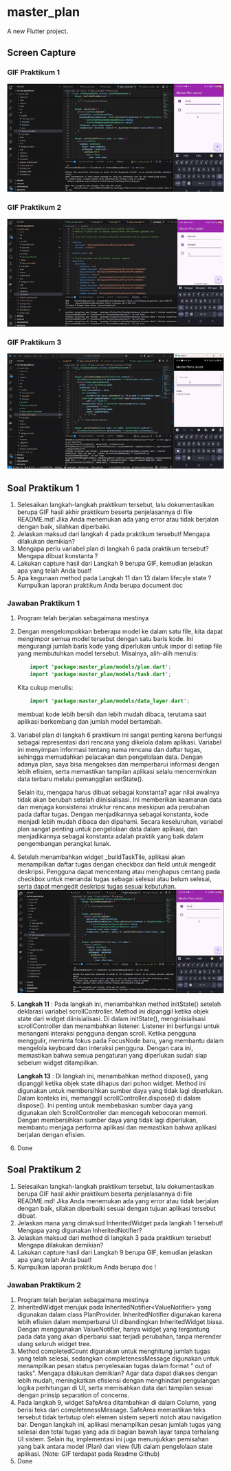 # master_plan

A new Flutter project.


## Screen Capture
### **GIF Praktikum 1**
![GIF](Screen-Docs/GIF-Flutter01-MasterPlan.gif)

### **GIF Praktikum 2**
![GIF](Screen-Docs/GIF-Flutter02-MasterPlan.gif)

### **GIF Praktikum 3**
![GIF](Screen-Docs/GIF-Flutter03-MasterPlan.gif)

## Soal Praktikum 1
1. Selesaikan langkah-langkah praktikum tersebut, lalu dokumentasikan berupa GIF hasil akhir praktikum beserta penjelasannya di file README.md! Jika Anda menemukan ada yang error atau tidak berjalan dengan baik, silahkan diperbaiki.
2. Jelaskan maksud dari langkah 4 pada praktikum tersebut! Mengapa dilakukan demikian?
3. Mengapa perlu variabel plan di langkah 6 pada praktikum tersebut? Mengapa dibuat konstanta ?
4. Lakukan capture hasil dari Langkah 9 berupa GIF, kemudian jelaskan apa yang telah Anda buat!
5. Apa kegunaan method pada Langkah 11 dan 13 dalam lifecyle state ?
Kumpulkan laporan praktikum Anda berupa document doc

### **Jawaban Praktikum 1**
1. Program telah berjalan sebagaimana mestinya
2. Dengan mengelompokkan beberapa model ke dalam satu file, kita dapat mengimpor semua model tersebut dengan satu baris kode. Ini mengurangi jumlah baris kode yang diperlukan untuk impor di setiap file yang membutuhkan model tersebut. Misalnya, alih-alih menulis:

    
    ```kotlin
        import 'package:master_plan/models/plan.dart';
        import 'package:master_plan/models/task.dart';
    ```
    Kita cukup menulis:

    ``` kotlin
        import 'package:master_plan/models/data_layer.dart';
    ```
    membuat kode lebih bersih dan lebih mudah dibaca, terutama saat aplikasi berkembang dan jumlah model bertambah.

3. Variabel plan di langkah 6 praktikum ini sangat penting karena berfungsi sebagai representasi dari rencana yang dikelola dalam aplikasi. Variabel ini menyimpan informasi tentang nama rencana dan daftar tugas, sehingga memudahkan pelacakan dan pengelolaan data. Dengan adanya plan, saya bisa mengakses dan memperbarui informasi dengan lebih efisien, serta memastikan tampilan aplikasi selalu mencerminkan data terbaru melalui pemanggilan setState().

    Selain itu, mengapa harus dibuat sebagai konstanta? agar nilai awalnya tidak akan berubah setelah diinisialisasi. Ini memberikan keamanan data dan menjaga konsistensi struktur rencana meskipun ada perubahan pada daftar tugas. Dengan menjadikannya sebagai konstanta, kode menjadi lebih mudah dibaca dan dipahami. Secara keseluruhan, variabel plan sangat penting untuk pengelolaan data dalam aplikasi, dan menjadikannya sebagai konstanta adalah praktik yang baik dalam pengembangan perangkat lunak.

4. Setelah menambahkan widget _buildTaskTile, aplikasi akan menampilkan daftar tugas dengan checkbox dan field untuk mengedit deskripsi. Pengguna dapat mencentang atau menghapus centang pada checkbox untuk menandai tugas sebagai selesai atau belum selesai, serta dapat mengedit deskripsi tugas sesuai kebutuhan.
    ![GIF](Screen-Docs/GIF-Flutter01-MasterPlan.gif)

5. **Langkah 11** : Pada langkah ini, menambahkan method initState() setelah deklarasi variabel scrollController. Method ini dipanggil ketika objek state dari widget diinisialisasi. Di dalam initState(), menginisialisasi scrollController dan menambahkan listener. Listener ini berfungsi untuk menangani interaksi pengguna dengan scroll. Ketika pengguna menggulir, meminta fokus pada FocusNode baru, yang membantu dalam mengelola keyboard dan interaksi pengguna. Dengan cara ini, memastikan bahwa semua pengaturan yang diperlukan sudah siap sebelum widget ditampilkan.
    
    **Langkah 13** : Di langkah ini, menambahkan method dispose(), yang dipanggil ketika objek state dihapus dari pohon widget. Method ini digunakan untuk membersihkan sumber daya yang tidak lagi diperlukan. Dalam konteks ini, memanggil scrollController.dispose() di dalam dispose(). Ini penting untuk membebaskan sumber daya yang digunakan oleh ScrollController dan mencegah kebocoran memori. Dengan membersihkan sumber daya yang tidak lagi diperlukan, membantu menjaga performa aplikasi dan memastikan bahwa aplikasi berjalan dengan efisien.

6. Done

## Soal Praktikum 2
1. Selesaikan langkah-langkah praktikum tersebut, lalu dokumentasikan berupa GIF hasil akhir praktikum beserta penjelasannya di file README.md! Jika Anda menemukan ada yang error atau tidak berjalan dengan baik, silakan diperbaiki sesuai dengan tujuan aplikasi tersebut dibuat.
2. Jelaskan mana yang dimaksud InheritedWidget pada langkah 1 tersebut! Mengapa yang digunakan InheritedNotifier?
3. Jelaskan maksud dari method di langkah 3 pada praktikum tersebut! Mengapa dilakukan demikian?
4. Lakukan capture hasil dari Langkah 9 berupa GIF, kemudian jelaskan apa yang telah Anda buat!
5. Kumpulkan laporan praktikum Anda berupa doc !

### **Jawaban Praktikum 2**
1. Program telah berjalan sebagaimana mestinya
2. InheritedWidget merujuk pada InheritedNotifier<ValueNotifier<Plan>> yang digunakan dalam class PlanProvider. InheritedNotifier digunakan karena lebih efisien dalam memperbarui UI dibandingkan InheritedWidget biasa. Dengan menggunakan ValueNotifier, hanya widget yang tergantung pada data yang akan diperbarui saat terjadi perubahan, tanpa merender ulang seluruh widget tree. 
3. Method completedCount digunakan untuk menghitung jumlah tugas yang telah selesai, sedangkan completenessMessage digunakan untuk menampilkan pesan status penyelesaian tugas dalam format "<jumlah selesai> out of <total tugas> tasks".
Mengapa dilakukan demikian? Agar data dapat diakses dengan lebih mudah, meningkatkan efisiensi dengan menghindari pengulangan logika perhitungan di UI, serta memisahkan data dari tampilan sesuai dengan prinsip separation of concerns.
4. Pada langkah 9, widget SafeArea ditambahkan di dalam Column, yang berisi teks dari completenessMessage. SafeArea memastikan teks tersebut tidak tertutup oleh elemen sistem seperti notch atau navigation bar.
Dengan langkah ini, aplikasi menampilkan pesan jumlah tugas yang selesai dan total tugas yang ada di bagian bawah layar tanpa terhalang UI sistem. Selain itu, implementasi ini juga menunjukkan pemisahan yang baik antara model (Plan) dan view (UI) dalam pengelolaan state aplikasi. (Note: GIF terdapat pada Readme Github)
5. Done



